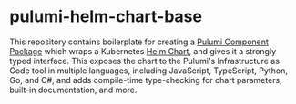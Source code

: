 # pulumi-helm-chart-base

This repository contains boilerplate for creating a [Pulumi Component Package](
https://www.pulumi.com/docs/guides/pulumi-packages/) which wraps a Kubernetes [Helm Chart](https://helm.sh),
and gives it a strongly typed interface. This exposes the chart to the Pulumi's Infrastructure as Code tool in
multiple languages, including JavaScript, TypeScript, Python, Go, and C#, and adds compile-time type-checking
for chart parameters, built-in documentation, and more.
